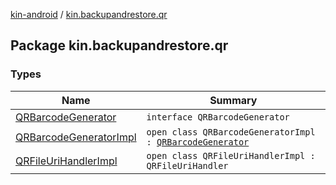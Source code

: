 [kin-android](../index.md) / [kin.backupandrestore.qr](./index.md)

## Package kin.backupandrestore.qr

### Types

| Name | Summary |
|---|---|
| [QRBarcodeGenerator](-q-r-barcode-generator/index.md) | `interface QRBarcodeGenerator` |
| [QRBarcodeGeneratorImpl](-q-r-barcode-generator-impl/index.md) | `open class QRBarcodeGeneratorImpl : `[`QRBarcodeGenerator`](-q-r-barcode-generator/index.md) |
| [QRFileUriHandlerImpl](-q-r-file-uri-handler-impl/index.md) | `open class QRFileUriHandlerImpl : QRFileUriHandler` |

